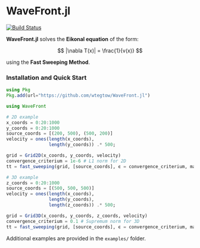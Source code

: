 # WaveFront.jl

[![Build Status](https://github.com/wtegtow/WaveFront.jl/actions/workflows/CI.yml/badge.svg?branch=main)](https://github.com/wtegtow/WaveFront.jl/actions/workflows/CI.yml?query=branch%3Amain)

**WaveFront.jl** solves the **Eikonal equation** of the form:

$$
|\nabla T(x)| = \frac{1}{v(x)}
$$

using the **Fast Sweeping Method**.


### Installation and Quick Start

```julia
using Pkg 
Pkg.add(url="https://github.com/wtegtow/WaveFront.jl")

using WaveFront

# 2D example 
x_coords = 0:20:1000 
y_coords = 0:20:1000
source_coords = [(200, 500), (500, 200)]
velocity = ones(length(x_coords), 
                length(y_coords)) .* 500;

grid = Grid2D(x_coords, y_coords, velocity)
convergence_criterium = 1e-6 # L1 norm for 2D
tt = fast_sweeping(grid, [source_coords], ϵ = convergence_criterium, max_iter=50, verbose=false);

# 3D example 
z_coords = 0:20:1000 
source_coords = [(500, 500, 500)]
velocity = ones(length(x_coords), 
                length(y_coords),
                length(z_coords)) .* 500;

grid = Grid3D(x_coords, y_coords, z_coords, velocity)
convergence_criterium = 0.1 # Supremum norm for 3D
tt = fast_sweeping(grid, [source_coords], ϵ = convergence_criterium, max_iter=50, verbose=false);

```

Additional examples are provided in the `examples/` folder.